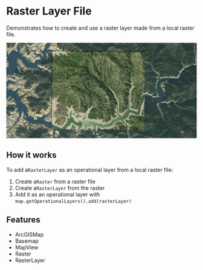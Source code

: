 <h1>Raster Layer File</h1>

<p>Demonstrates  how to create and use a raster layer made from a local raster file.</p>

<p><img src="RasterLayerFile.png"/></p>

<h2>How it works</h2>

<p>To add a<code>RasterLayer</code> as an operational layer from a local raster file:</p>
<ol>
  <li>Create a<code>Raster</code> from a raster file</li>
  <li>Create a<code>RasterLayer</code> from the raster</li>
  <li>Add it as an operational layer with <code>map.getOperationalLayers().add(rasterLayer)</code></li>
</ol>

<h2>Features</h2>

<ul>
  <li>ArcGISMap</li>
  <li>Basemap</li>
  <li>MapView</li>
  <li>Raster</li>
  <li>RasterLayer</li>
</ul>
